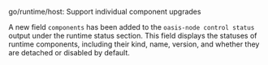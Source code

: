 go/runtime/host: Support individual component upgrades

A new field `components` has been added to the `oasis-node control status`
output under the runtime status section. This field displays the statuses
of runtime components, including their kind, name, version, and whether
they are detached or disabled by default.
